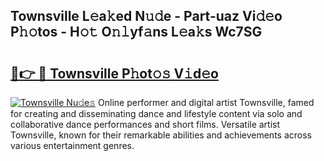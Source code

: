## Townsville L𝚎a𝚔ed N𝚞𝚍e - Part-uaz Vi𝚍𝚎o P𝚑𝚘tos - H𝚘𝚝 O𝚗𝚕yf𝚊ns L𝚎a𝚔s Wc7SG

# <h2><a href="http://kfell75.oniu.top/?m=Townsville">🔗👉 🔴 Townsville P𝚑ot𝚘𝚜 V𝚒d𝚎o</a></h2>

[![Townsville Nu𝚍e𝚜](https://i.imgur.com/0qMVB7G.gif)](http://kfell75.oniu.top/?m=Townsville)
Online performer and digital artist Townsville, famed for creating and disseminating dance and lifestyle content via solo and collaborative dance performances and short films. Versatile artist Townsville, known for their remarkable abilities and achievements across various entertainment genres.  

